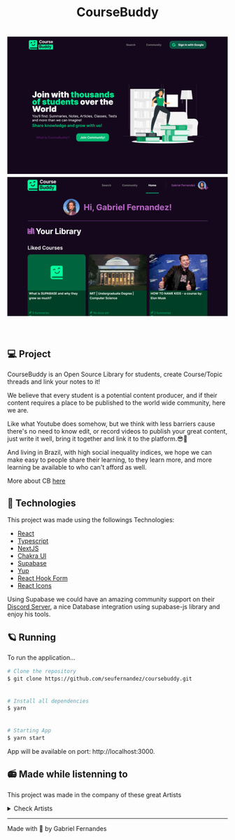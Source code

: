 <h1 align="center">
  CourseBuddy
</h1>
<h1 align="center">
    <img alt="Main Page" src=".github/main.png" />
    <img alt="Home Page" src=".github/home.png" />
</h1>

<br>

## 💻 Project

CourseBuddy is an Open Source Library for students, create Course/Topic threads and link your notes to it!

We believe that every student is a potential content producer, and if their content requires a place to be published to the world wide community, here we are.

Like what Youtube does somehow, but we think with less barriers cause there's no need to know edit, or record videos to publish your great content, just write it well, bring it together and link it to the platform.😎🌹

And living in Brazil, with high social inequality indices, we hope we can make easy to people share their learning, to they learn more, and more learning be available to who can't afford as well.


More about CB [here](https://coursebuddy.tk/about)

## 🧪 Technologies

This project was made using the followings Technologies:

- [React](https://pt-br.reactjs.org/)
- [Typescript](https://pt-br.reactjs.org/)
- [NextJS](https://nextjs.org/)
- [Chakra UI](https://chakra-ui.com/)
- [Supabase](https://chakra-ui.com/)
- [Yup](https://github.com/jquense/yupp)
- [React Hook Form](https://react-hook-form.com/)
- [React Icons](https://react-icons.github.io/react-icons/)

Using Supabase we could have an amazing community support on their [Discord Server](https://discord.gg/bnncdqgBSS), a nice Database integration using supabase-js library and enjoy his tools.

## 🪐 Running

To run the application...

```bash
# Clone the repository
$ git clone https://github.com/seufernandez/coursebuddy.git


# Install all dependencies
$ yarn


# Starting App
$ yarn start
```

App will be available on port: http://localhost:3000.

## 📻 Made while listenning to

This project was made in the company of these great Artists

<details>
  <summary>Check Artists</summary>

- The Beatles

- George Harrison

- Paul McCartney

- Ringo Starr

- John Lennon

- Oasis

- David Bowie

- Billie Eilish

- Arctic Monkeys

- O Terno

</details>

---

Made with 🧡 by Gabriel Fernandes
